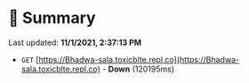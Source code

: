 # 📖 Summary
Last updated: **11/1/2021, 2:37:13 PM**

- `GET` [https://Bhadwa-sala.toxicblte.repl.co](https://Bhadwa-sala.toxicblte.repl.co) - **Down** (120195ms)
